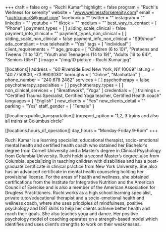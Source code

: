 +++
draft = false
org = "Ruchi Kumar"
highlight = false
program = "Ruchi's Wellness for serenity"
website = "www.wellnessforserenity.com"
email = "ruchikumar8@gmail.com"
facebook = ""
twitter = ""
instagram = ""
linkedin = ""
youtube = ""
tiktok = ""
medium = ""
best_way_to_contact = [ "Phone" ]
payment_types = [ ]
sliding_scale_clinical = false
payment_info_clinical = ""
payment_types_non_clinical = [ ]
sliding_scale_non_clinical = false
payment_info_non_clinical = "$99/hour"
ada_compliant = true
telehealth = "Yes"
tags = [ "individual" ]
client_requirements = ""
age_groups = [
  "Children (6 to 10)",
  "Preteens and Tweens (11 to 13)",
  "Youth and Teenagers (14 to 19)",
  "Adults (19 to 64)",
  "Seniors (65+)"
]
image = "/img/ID picture - Ruchi Kumar.jpg"

[[locations]]
address = "80 Riverside Blvd New York, NY 10069"
latLng = "40.7750800, -73.9903030"
boroughs = [ "Online", "Manhattan" ]
phone_number = "240 678 2482"
services = [ ]
psychotherapy = false
psychotherapy_specialties = [ ]
psychotherapy_types = [ ]
non_clinical_services = [ "Breathwork", "Yoga" ]
credentials = [ ]
trainings = "Certified Trauma Specialist, Certified Yoga teacher, Certified Health coach"
languages = [ "English" ]
new_clients = "Yes"
new_clients_detail = ""
parking = "Yes"
staff_gender = [ "Female" ]

  [[locations.public_transportation]]
  transport_option = "1,2, 3 trains and also all trains at Columbus circle"

  [[locations.hours_of_operation]]
  day_hours = "Monday-Friday 9-6pm"
+++

Ruchi Kumar is a learning specialist, educational therapist, socio-emotional mental health and certified health coach who obtained her Bachelor’s degree from Cornell University and a Master’s degree in Clinical Psychology from Columbia University. Ruchi holds a second Master’s degree, also from Columbia, specializing in teaching children with disabilities and has a post-graduate certificate in clinical practice from New York University. She also has an advanced certificate in mental health counseling holding her provisional license. For the areas of health and wellness, she obtained certifications from the Institute for Integrative Nutrition and the American Council of Exercise and is also a member of the American Association for Drugless Practitioners. Ruchi works as a high school learning specialist, private tutor/educational therapist and a socio-emotional health and wellness coach, where she uses principles of mindfulness, positive psychology and DBT skills to help her clients achieve better health and reach their goals. She also teaches yoga and dance. Her positive psychology model of coaching operates on a strength-based model which identifies and uses client’s strengths to work on their weaknesses.
